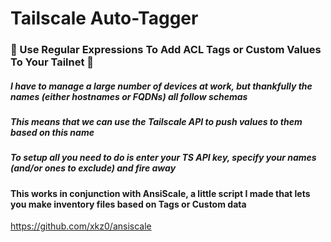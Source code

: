 # Tailscale Auto-Tagger
### 🎯 Use Regular Expressions To Add ACL Tags or Custom Values To Your Tailnet 🎯
##### I have to manage a large number of devices at work, but thankfully the names (either hostnames or FQDNs) all follow schemas
##### This means that we can use the Tailscale API to push values to them based on this name
##### To setup all you need to do is enter your TS API key, specify your names (and/or ones to exclude) and fire away
#### This works in conjunction with AnsiScale, a little script I made that lets you make inventory files based on Tags or Custom data
https://github.com/xkz0/ansiscale
